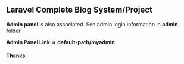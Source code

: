 ## Laravel Complete Blog System/Project

**Admin panel** is also associated. See admin login information in **admin** folder.


**Admin Panel Link => default-path/myadmin**

#### Thanks.
